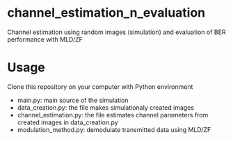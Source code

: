 # channel_estimation_n_evaluation
Channel estimation using random images (simulation) and evaluation of BER performance with MLD/ZF

# Usage
Clone this repository on your computer with Python environment

- main.py: main source of the simulation
- data_creation.py: the file makes simulationaly created images
- channel_estimation.py: the file estimates channel parameters from created images in data_creation.py
- modulation_method.py: demodulate transmitted data using MLD/ZF
